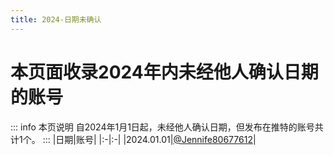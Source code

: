 ```yaml
---
title: 2024-日期未确认
---
```

# 本页面收录2024年内未经他人确认日期的账号
::: info 本页说明
自2024年1月1日起，未经他人确认日期，但发布在推特的账号共计1个。
:::
|日期|账号|
|:-|:-|
|2024.01.01|[@Jennife80677612](https://twitter.com/@Jennife80677612)|